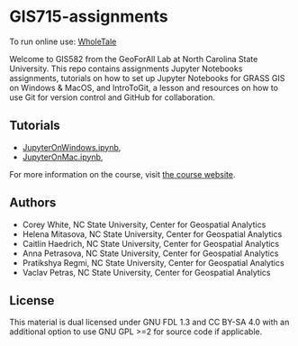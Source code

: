 # GIS715-assignments

To run online use: [WholeTale](https://dashboard.wholetale.org/run/6542bb1ac67faf246f3ab457?tab=interact)

Welcome to GIS582 from the GeoForAll Lab at North Carolina State University.
This repo contains assignments Jupyter Notebooks assignments,
tutorials on how to set up Jupyter Notebooks for GRASS GIS on Windows & MacOS, and
IntroToGit, a lesson and resources on how to use Git for version control and
GitHub for collaboration.

## Tutorials

- [JupyterOnWindows.ipynb](./GRASS_GIS_Foundations/JupyterOnWindows_Tutorial.ipynb),
- [JupyterOnMac.ipynb](./GRASS_GIS_Foundations/JupyterOnMac_Tutorial.ipynb),

For more information on the course, visit [the course website](https://ncsu-geoforall-lab.github.io/geospatial-modeling-course/).

## Authors

- Corey White, NC State University, Center for Geospatial Analytics
- Helena Mitasova, NC State University, Center for Geospatial Analytics
- Caitlin Haedrich, NC State University, Center for Geospatial Analytics
- Anna Petrasova, NC State University, Center for Geospatial Analytics
- Pratikshya Regmi, NC State University, Center for Geospatial Analytics
- Vaclav Petras, NC State University, Center for Geospatial Analytics

## License

This material is dual licensed under GNU FDL 1.3 and CC BY-SA 4.0
with an additional option to use GNU GPL >=2 for source code if applicable.
